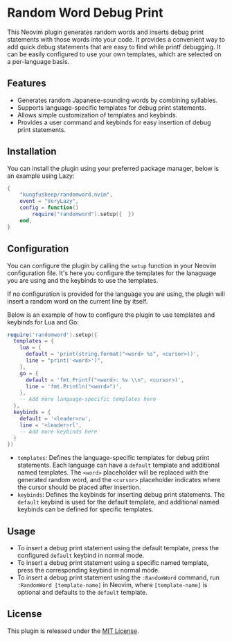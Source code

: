 # Random Word Debug Print

This Neovim plugin generates random words and inserts debug print statements with those words into your code. It provides a convenient way to add quick debug statements that are easy to find while printf debugging. It can be easily configured to use your own templates, which are selected on a per-language basis.

## Features

- Generates random Japanese-sounding words by combining syllables.
- Supports language-specific templates for debug print statements.
- Allows simple customization of templates and keybinds.
- Provides a user command and keybinds for easy insertion of debug print statements.

## Installation

You can install the plugin using your preferred package manager, below is an example using Lazy:

```lua
{
    "kungfusheep/randomword.nvim",
    event = "VeryLazy",
    config = function()
        require("randomword").setup({  })
    end,
}
```

## Configuration

You can configure the plugin by calling the `setup` function in your Neovim configuration file. It's here you configure the templates for the lanaguage you are using and the keybinds to use the templates.

If no configuration is provided for the language you are using, the plugin will insert a random word on the current line by itself.

Below is an example of how to configure the plugin to use templates and keybinds for Lua and Go:

```lua
require('randomword').setup({
  templates = {
    lua = {
      default = 'print(string.format("<word> %s", <cursor>))',
      line = "print('<word>')",
    },
    go = {
      default = 'fmt.Printf("<word>: %v \\n", <cursor>)',
      line = 'fmt.Println("<word>")',
    },
    -- Add more language-specific templates here
  },
  keybinds = {
    default = '<leader>rw',
    line = '<leader>rl',
    -- Add more keybinds here
  }
})
```

- `templates`: Defines the language-specific templates for debug print statements. Each language can have a `default` template and additional named templates. The `<word>` placeholder will be replaced with the generated random word, and the `<cursor>` placeholder indicates where the cursor should be placed after insertion.
- `keybinds`: Defines the keybinds for inserting debug print statements. The `default` keybind is used for the default template, and additional named keybinds can be defined for specific templates.

## Usage

- To insert a debug print statement using the default template, press the configured `default` keybind in normal mode.
- To insert a debug print statement using a specific named template, press the corresponding keybind in normal mode.
- To insert a debug print statement using the `:RandomWord` command, run `:RandomWord [template-name]` in Neovim, where `[template-name]` is optional and defaults to the `default` template.

## License

This plugin is released under the [MIT License](https://opensource.org/licenses/MIT).
